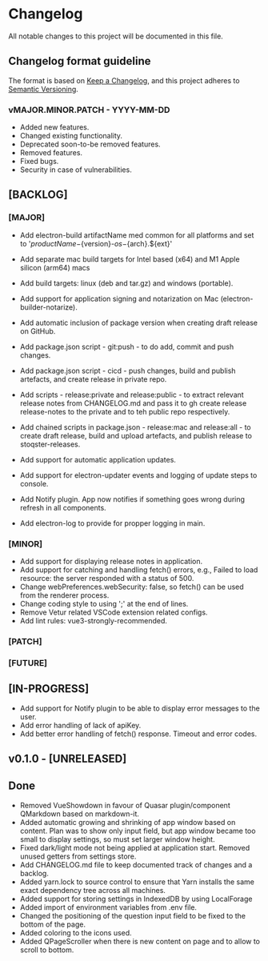 # Changelog
All notable changes to this project will be documented in this file.

## Changelog format guideline
The format is based on [Keep a Changelog](https://keepachangelog.com/en/1.0.0/),
and this project adheres to [Semantic Versioning](https://semver.org/spec/v2.0.0.html).

### vMAJOR.MINOR.PATCH - YYYY-MM-DD

- Added new features.
- Changed existing functionality.
- Deprecated soon-to-be removed features.
- Removed features.
- Fixed bugs.
- Security in case of vulnerabilities.

## [BACKLOG]

### [MAJOR]
- Add electron-build artifactName med common for all platforms and set to '${productName}-${version}-${os}-${arch}.${ext}'
- Add separate mac build targets for Intel based (x64) and M1 Apple silicon (arm64) macs
- Add build targets: linux (deb and tar.gz) and windows (portable).
- Add support for application signing and notarization on Mac (electron-builder-notarize).

- Add automatic inclusion of package version when creating draft release on GitHub.
- Add package.json script - git:push - to do add, commit and push changes.
- Add package.json script - cicd - push changes, build and publish artefacts, and create release in private repo.
- Add scripts - release:private and release:public - to extract relevant release notes from CHANGELOG.md and pass it to gh create release release-notes to the private and to teh public repo respectively.
- Add chained scripts in package.json - release:mac and release:all - to create draft release, build and upload artefacts, and publish release to stoqster-releases.

- Add support for automatic application updates.
- Add support for electron-updater events and logging of update steps to console.
- Add Notify plugin. App now notifies if something goes wrong during refresh in all components.
- Add electron-log to provide for propper logging in main.

### [MINOR]
- Add support for displaying release notes in application.
- Add support for catching and handling fetch() errors, e.g., Failed to load resource: the server responded with a status of 500.
- Change webPreferences.webSecurity: false, so fetch() can be used from the renderer process.
- Change coding style to using ';' at the end of lines.
- Remove Vetur related VSCode extension related configs. 
- Add lint rules: vue3-strongly-recommended.

### [PATCH]

### [FUTURE]

## [IN-PROGRESS]
- Add support for Notify plugin to be able to display error messages to the user.
- Add error handling of lack of apiKey.
- Add better error handling of fetch() response. Timeout and error codes.

## v0.1.0 - [UNRELEASED]

## Done
- Removed VueShowdown in favour of Quasar plugin/component QMarkdown based on markdown-it.
- Added automatic growing and shrinking of app window based on content. Plan was to show only input field, but app window became too small to display settings, so must set larger window height.
- Fixed dark/light mode not being applied at application start. Removed unused getters from settings store.
- Add CHANGELOG.md file to keep documented track of changes and a backlog.
- Added yarn.lock to source control to ensure that Yarn installs the same exact dependency tree across all machines.
- Added support for storing settings in IndexedDB by using LocalForage
- Added import of environment variables from .env file.
- Changed the positioning of the question input field to be fixed to the bottom of the page.
- Added coloring to the icons used. 
- Added QPageScroller when there is new content on page and to allow to scroll to bottom.

